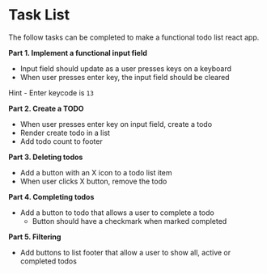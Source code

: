 # Task List

The follow tasks can be completed to make a functional todo list react app.

**Part 1. Implement a functional input field**

- Input field should update as a user presses keys on a keyboard
- When user presses enter key, the input field should be cleared

Hint - Enter keycode is `13`

**Part 2. Create a TODO**

- When user presses enter key on input field, create a todo
- Render create todo in a list
- Add todo count to footer

**Part 3. Deleting todos**

- Add a button with an X icon to a todo list item
- When user clicks X button, remove the todo

**Part 4. Completing todos**

- Add a button to todo that allows a user to complete a todo
   - Button should have a checkmark when marked completed

**Part 5. Filtering**

- Add buttons to list footer that allow a user to show all, active or completed todos
